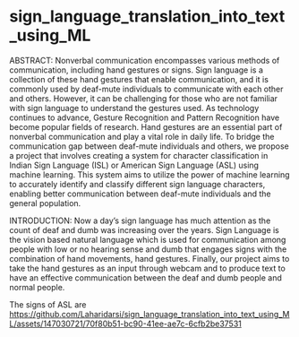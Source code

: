 # sign_language_translation_into_text_using_ML
ABSTRACT:
      Nonverbal communication encompasses various methods of communication, including hand gestures or signs. Sign language is a collection of these hand gestures that enable communication, and it is commonly used by deaf-mute individuals to communicate with each other and others. However, it can be challenging for those who are not familiar with sign language to understand the gestures used.	
          As technology continues to advance, Gesture Recognition and Pattern Recognition have become popular fields of research. Hand gestures are an essential part of nonverbal communication and play a vital role in daily life.
 	To bridge the communication gap between deaf-mute individuals and others, we propose a project that involves creating a system for character classification in Indian Sign Language (ISL) or American Sign Language (ASL) using machine learning. This system aims to utilize the power of machine learning to accurately identify and classify different sign language characters, enabling better communication between deaf-mute individuals and the general population.

INTRODUCTION:
    Now a day’s sign language has much attention as the count of deaf and dumb was increasing over the years. Sign Language is the vision based natural language which is used for communication among people with low or no hearing sense and dumb that engages signs with the combination of hand movements, hand gestures. 
            Finally, our project aims to take the hand gestures as an input through webcam and to produce text to have an effective communication between the deaf and dumb people and normal people.

The signs of ASL are
     https://github.com/Laharidarsi/sign_language_translation_into_text_using_ML/assets/147030721/70f80b51-bc90-41ee-ae7c-6cfb2be37531
     



   
